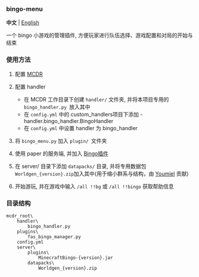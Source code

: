 ### bingo-menu

**中文** | [English](./README_en.md)

一个 bingo 小游戏的管理插件, 方便玩家进行队伍选择、游戏配置和对局的开始与结束


### 使用方法

1. 配置 [MCDR](https://github.com/Fallen-Breath/MCDReforged/)

2. 配置 handler

   - 在 MCDR 工作目录下创建 `handler/` 文件夹, 并将本项目专用的 `bingo_handler.py `放入其中
   - 在 `config.yml` 中的 custom_handlers项目下添加 - handler.bingo_handler.BingoHandler
   - 在 `config.yml` 中设置 handler 为 bingo_handler

3. 将 `bingo_menu.py` 加入 `plugin/ `文件夹

4. 使用 paper 的服务端, 并加入 [Bingo插件](https://github.com/Extremelyd1/minecraft-bingo)

5. 在 server/ 目录下添加 `datapacks/` 目录, 并将专用数据包`Worldgen_{version}.zip`加入其中(用于缩小群系与结构，由 [Youmiel](https://github.com/Youmiel) 贡献)

6. 开始游玩, 并在游戏中输入 `/all !!bg` 或 `/all !!bingo` 获取帮助信息

### 目录结构
```
mcdr_root\
    handler\
        bingo_handler.py
    plugins\
        fas_bingo_manager.py
    config.yml
    server\
        plugins\
            MinecraftBingo-{version}.jar
        datapacks\
            Worldgen_{version}.zip
```